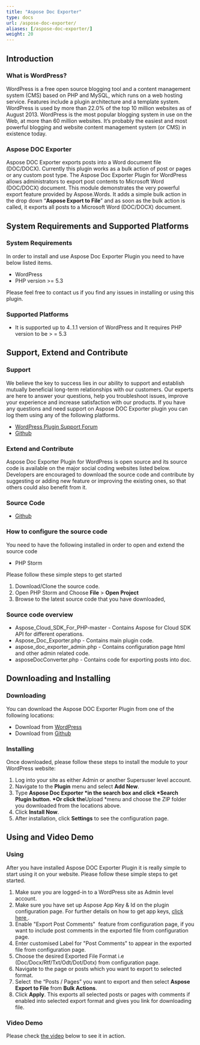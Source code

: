 ```yaml
---
title: "Aspose Doc Exporter"
type: docs
url: /aspose-doc-exporter/
aliases: [/aspose-doc-exporter/]
weight: 20
---
```


## **Introduction**
### **What is WordPress?**
WordPress is a free open source blogging tool and a content management system (CMS) based on PHP and MySQL, which runs on a web hosting service. Features include a plugin architecture and a template system. WordPress is used by more than 22.0% of the top 10 million websites as of August 2013. WordPress is the most popular blogging system in use on the Web, at more than 60 million websites. It’s probably the easiest and most powerful blogging and website content management system (or CMS) in existence today.
### **Aspose DOC Exporter**
Aspose DOC Exporter exports posts into a Word document file (DOC/DOCX). Currently this plugin works as a bulk action of post or pages or any custom post type. The Aspose Doc Exporter Plugin for WordPress allows administrators to export post contents to Microsoft Word (DOC/DOCX) document. This module demonstrates the very powerful export feature provided by Aspose.Words. It adds a simple bulk action in the drop down “**Aspose Export to File**” and as soon as the bulk action is called, it exports all posts to a Microsoft Word (DOC/DOCX) document.
## **System Requirements and Supported Platforms**
### **System Requirements**
In order to install and use Aspose Doc Exporter Plugin you need to have below listed items.

- WordPress
- PHP version >= 5.3

Please feel free to contact us if you find any issues in installing or using this plugin.
### **Supported Platforms**
- It is supported up to 4..1.1 version of WordPress and It requires PHP version to be > = 5.3
## **Support, Extend and Contribute**
### **Support**
We believe the key to success lies in our ability to support and establish mutually beneficial long-term relationships with our customers. Our experts are here to answer your questions, help you troubleshoot issues, improve your experience and increase satisfaction with our products. If you have any questions and need support on Aspose DOC Exporter plugin you can log them using any of the following platforms.

- [WordPress Plugin Support Forum](https://wordpress.org/support/plugin/aspose-doc-exporter)
- [Github](https://github.com/asposeforcloud/Aspose_Cloud_for_WordPress/issues)
### **Extend and Contribute**
Aspose Doc Exporter Plugin for WordPress is open source and its source code is available on the major social coding websites listed below. Developers are encouraged to download the source code and contribute by suggesting or adding new feature or improving the existing ones, so that others could also benefit from it.
### **Source Code**
- [Github](https://github.com/asposeforcloud/Aspose_Cloud_for_WordPress)
### **How to configure the source code**
You need to have the following installed in order to open and extend the source code

- PHP Storm

Please follow these simple steps to get started

1. Download/Clone the source code.
1. Open PHP Storm and Choose **File** > **Open Project**
1. Browse to the latest source code that you have downloaded,
### **Source code overview**
- Aspose_Cloud_SDK_For_PHP-master - Contains Aspose for Cloud SDK API for different operations.
- Aspose_Doc_Exporter.php - Contains main plugin code.
- aspose_doc_exporter_admin.php - Contains configuration page html and other admin related code.
- asposeDocConverter.php - Contains code for exporting posts into doc.
## **Downloading and Installing**
### **Downloading**
You can download the Aspose DOC Exporter Plugin from one of the following locations:

- Download from [WordPress](https://wordpress.org/plugins/aspose-doc-exporter/)
- Download from [Github](https://github.com/asposeforcloud/Aspose_Cloud_for_WordPress/releases/tag/3.0)
### **Installing**
Once downloaded, please follow these steps to install the module to your WordPress website:

1. Log into your site as either Admin or another Supersuser level account.
1. Navigate to the **Plugin** menu and select **Add New**.
1. Type **Aspose Doc Exporter \*in the search box and click \*Search Plugin button. \*Or click the**Upload \*menu and choose the ZIP folder you downloaded from the locations above.
1. Click **Install Now**.
1. After installation, click **Settings** to see the configuration page.
## **Using and Video Demo**
### **Using**
After you have installed Aspose DOC Exporter Plugin it is really simple to start using it on your website. Please follow these simple steps to get started.

1. Make sure you are logged-in to a WordPress site as Admin level account.
1. Make sure you have set up Aspose App Key & Id on the plugin configuration page. For further details on how to get app keys, [click here ](https://docs.aspose.cloud/display/storagecloud/Aspose+Cloud+UI+Help+Topics).
1. Enable "Export Post Comments"  feature from configuration page, if you want to include post comments in the exported file from configuration page.
1. Enter customised Label for "Post Comments" to appear in the exported file from configuration page.
1. Choose the desired Exported File Format i.e (Doc/Docx/Rtf/Txt/Odt/Dot/Dotx) from configuration page. 
1. Navigate to the page or posts which you want to export to selected format.
1. Select  the “Posts / Pages” you want to export and then select **Aspose Export to File** from **Bulk Actions**.
1. Click **Apply**.
   This exports all selected posts or pages with comments if enabled into selected export format and gives you link for downloading file.
### **Video Demo**
Please check [the video](https://www.youtube.com/watch?v=CKTrY1k0p8A) below to see it in action.

